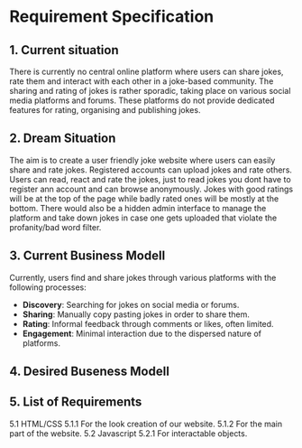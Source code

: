 # Requirement Specification

## 1. Current situation

  There is currently no central online platform where users can share jokes, rate them and interact with each other in a joke-based community. The sharing and rating of jokes is rather sporadic, taking place on various social media platforms and forums. These platforms do not provide dedicated features for rating, organising and publishing jokes.

## 2. Dream Situation

  The aim is to create a user friendly joke website where users can easily share and rate jokes. Registered accounts can upload jokes and rate others. Users can read, react and rate the jokes, just to read jokes you dont have to register ann account and can browse anonymously. Jokes with good ratings will be at the top of the page while badly rated ones will be mostly at the bottom. There would also be a hidden admin interface to manage the platform and take down jokes in case one gets uploaded that violate the profanity/bad word filter.

## 3. Current Business Modell

Currently, users find and share jokes through various platforms with the following processes:

- **Discovery**: Searching for jokes on social media or forums.
- **Sharing**: Manually copy pasting jokes in order to share them.
- **Rating**: Informal feedback through comments or likes, often limited.
- **Engagement**: Minimal interaction due to the dispersed nature of platforms.

## 4. Desired Buseness Modell

## 5. List of Requirements

5.1 HTML/CSS
5.1.1 For the look creation of our website.
5.1.2 For the main part of the website.
5.2 Javascript
5.2.1 For interactable objects.
